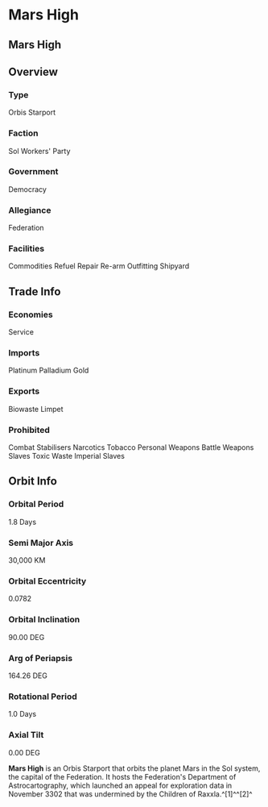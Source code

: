 # Mars High
## Mars High

		

## Overview

### Type

Orbis Starport

### Faction

Sol Workers' Party

### Government

Democracy

### Allegiance

Federation

### Facilities

Commodities
Refuel
Repair
Re-arm
Outfitting
Shipyard

## Trade Info

### Economies

Service

### Imports

Platinum
Palladium
Gold

### Exports

Biowaste
Limpet

### Prohibited

Combat Stabilisers
Narcotics
Tobacco
Personal Weapons
Battle Weapons
Slaves
Toxic Waste
Imperial Slaves

## Orbit Info

### Orbital Period

1.8 Days

### Semi Major Axis

30,000 KM

### Orbital Eccentricity

0.0782

### Orbital Inclination

90.00 DEG

### Arg of Periapsis

164.26 DEG

### Rotational Period

1.0 Days

### Axial Tilt

0.00 DEG

**Mars High** is an Orbis Starport that orbits the planet Mars in the Sol system, the capital of the Federation. It hosts the Federation's Department of Astrocartography, which launched an appeal for exploration data in November 3302 that was undermined by the Children of Raxxla.^[1]^^[2]^